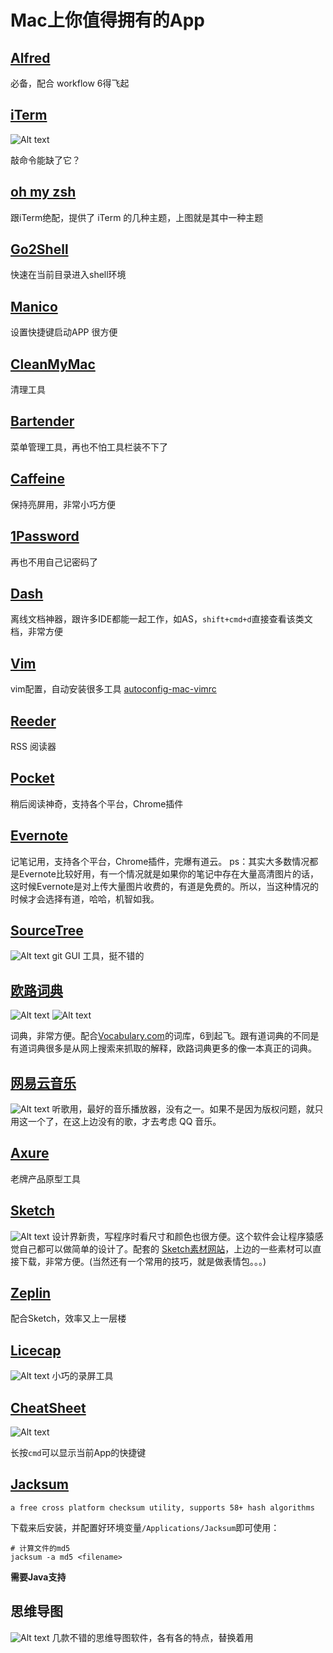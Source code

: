 
# Mac上你值得拥有的App  

## [Alfred](https://www.alfredapp.com/)
必备，配合 workflow 6得飞起  

## [iTerm](https://www.iterm2.com/)

![Alt text](https://github.com/vivian8725118/vivian-blogs/blob/master/imgs/iterm.png?raw=true)

敲命令能缺了它？

## [oh my zsh](http://ohmyz.sh/)
跟iTerm绝配，提供了 iTerm 的几种主题，上图就是其中一种主题

## [Go2Shell](https://itunes.apple.com/app/id445770608)
快速在当前目录进入shell环境

## [Manico](http://manico.im/)
设置快捷键启动APP 很方便  

## [CleanMyMac](http://macpaw.com/cleanmymac)
清理工具

## [Bartender](https://www.macbartender.com/)
菜单管理工具，再也不怕工具栏装不下了
## [Caffeine](https://itunes.apple.com/us/app/caffeine/id411246225?mt=12)
保持亮屏用，非常小巧方便  
## [1Password](https://agilebits.com/downloads)
再也不用自己记密码了  

## [Dash](https://kapeli.com/dash)
离线文档神器，跟许多IDE都能一起工作，如AS，`shift+cmd+d`直接查看该类文档，非常方便

## [Vim]()

vim配置，自动安装很多工具 [autoconfig-mac-vimrc](https://github.com/barretlee/autoconfig-mac-vimrc)

## [Reeder](https://itunes.apple.com/us/app/reeder-3/id880001334?mt=12)

RSS 阅读器

## [Pocket](https://getpocket.com/)
稍后阅读神奇，支持各个平台，Chrome插件
## [Evernote](https://www.yinxiang.com/?from=evernote)
记笔记用，支持各个平台，Chrome插件，完爆有道云。
ps：其实大多数情况都是Evernote比较好用，有一个情况就是如果你的笔记中存在大量高清图片的话，这时候Evernote是对上传大量图片收费的，有道是免费的。所以，当这种情况的时候才会选择有道，哈哈，机智如我。
## [SourceTree](https://www.sourcetreeapp.com/)
![Alt text](https://www.sourcetreeapp.com/images/hero_mac_all@2x.png)
git GUI 工具，挺不错的

## [欧路词典](http://www.eudic.net/eudic/mac_dictionary.aspx)
![Alt text](http://www.eudic.net/image/eudic/Mac/eumac8.png)
![Alt text](http://www.eudic.net/image/eudic/Mac/eumac6.png)
<!-- <img src="http://www.eudic.net/image/eudic/Mac/eumac6.png" width = "600" height = "400" align=center />-->
词典，非常方便。配合[Vocabulary.com](https://www.vocabulary.com/)的词库，6到起飞。跟有道词典的不同是有道词典很多是从网上搜索来抓取的解释，欧路词典更多的像一本真正的词典。
## [网易云音乐](https://itunes.apple.com/cn/app/wang-yi-yun-yin-le/id944848654?mt=12)

![Alt text](https://github.com/vivian8725118/vivian-blogs/blob/master/imgs/wangyiyun.png?raw=true)
听歌用，最好的音乐播放器，没有之一。如果不是因为版权问题，就只用这一个了，在这上边没有的歌，才去考虑 QQ 音乐。
## [Axure](http://www.axure.com/)
老牌产品原型工具  

## [Sketch](https://www.sketchapp.com/)
![Alt text](https://github.com/vivian8725118/vivian-blogs/blob/master/imgs/sketch.png?raw=true)
设计界新贵，写程序时看尺寸和颜色也很方便。这个软件会让程序猿感觉自己都可以做简单的设计了。配套的 [Sketch素材网站](http://www.sketchs.cn/)，上边的一些素材可以直接下载，非常方便。(当然还有一个常用的技巧，就是做表情包。。。)

## [Zeplin](https://zeplin.io/)
配合Sketch，效率又上一层楼

## [Licecap]()
![Alt text](https://github.com/vivian8725118/vivian-blogs/blob/master/imgs/LiceCap.png?raw=true)
小巧的录屏工具  

## [CheatSheet](https://www.mediaatelier.com/CheatSheet/)
![Alt text](https://www.mediaatelier.com/CheatSheet/imgs/main.png)

长按`cmd`可以显示当前App的快捷键

## [Jacksum](http://jacksum.net/en/index.html)
	a free cross platform checksum utility, supports 58+ hash algorithms

下载来后安装，并配置好环境变量`/Applications/Jacksum`即可使用：  

```
# 计算文件的md5
jacksum -a md5 <filename>
```
**需要Java支持**  

## 思维导图
![Alt text](https://github.com/vivian8725118/vivian-blogs/blob/master/imgs/mind.png?raw=true)
几款不错的思维导图软件，各有各的特点，替换着用
